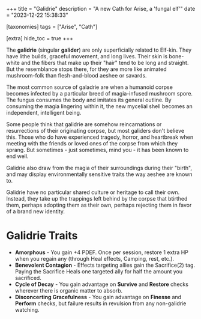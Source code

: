 +++
title = "Galidrie"
description = "A new Cath for Arise, a 'fungal elf'"
date = "2023-12-22 15:38:33"

[taxonomies]
tags = ["Arise", "Cath"]

[extra]
hide_toc = true
+++

The **galidrie** (singular **galider**) are only superficially related to Elf-kin.
They have lithe builds, graceful movement, and long lives.
Their skin is bone-white and the fibers that make up their "hair" tend to be long and straight.
But the resemblance stops there, for they are more like animated mushroom-folk than flesh-and-blood aeshee or savards.

<!-- more -->

The most common source of galadrie are when a humanoid corpse becomes infected by a particular breed of magia-infused mushroom spore.
The fungus consumes the body and imitates its general outline.
By consuming the magia lingering within it, the new mycelial shell becomes an independent, intelligent being.

Some people think that galidrie are somehow reincarnations or resurrections
of their originating corpse, but most galiders don't believe this.
Those who do have experienced tragedy, horror, and heartbreak
when meeting with the friends or loved ones of the corpse from which they sprang.
But sometimes - just sometimes, mind you - it has been known to end well.

Galidrie also draw from the magia of their surroundings during their "birth",
and may display environmentally sensitive traits the way aeshee are known to.

Galidrie have no particular shared culture or heritage to call their own.
Instead, they take up the trappings left behind by the corpse that btirthed them,
perhaps adopting them as their own, perhaps rejecting them in favor of a brand new identity.

# Galidrie Traits

- **Amorphous** - You gain +4 PDEF. Once per session, restore 1 extra HP when you regain any (through Heal effects, Camping, rest, etc.).
- **Benevolent Contagion** - Effects targeting allies gain the Sacrifice(2) tag. Paying the Sacrifice Heals one targeted ally for half the amount you sacrificed.
- **Cycle of Decay** - You gain advantage on **Survive** and **Restore** checks wherever there is organic matter to absorb.
- **Disconcerting Gracefulness** - You gain advantage on **Finesse** and **Perform** checks, but failure results in revulsion from any non-galidrie watching.